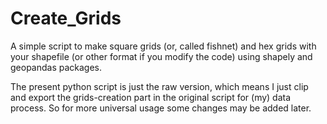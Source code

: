 # Create_Grids
A simple script to make square grids (or, called fishnet) and hex grids with your shapefile (or other format if you modify the code) using shapely and geopandas packages. 

The present python script is just the raw version, which means I just clip and export the grids-creation part in the original script for (my) data process. So for more universal usage some changes may be added later. 
